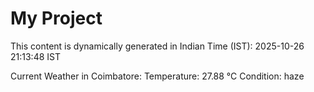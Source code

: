 # My Project

This content is dynamically generated in Indian Time (IST): 2025-10-26 21:13:48 IST


Current Weather in Coimbatore:
Temperature: 27.88 °C
Condition: haze
